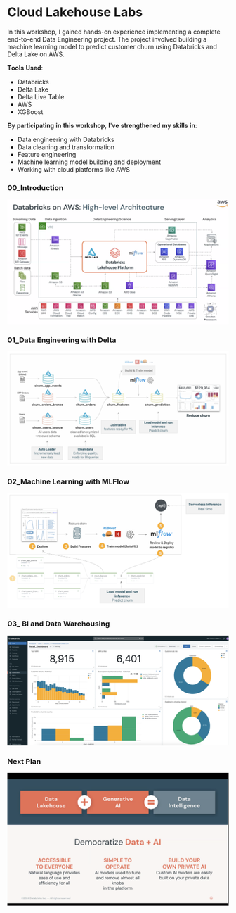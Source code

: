 # Cloud Lakehouse Labs
In this workshop, I gained hands-on experience implementing a complete end-to-end Data Engineering project. The project involved building a machine learning model to predict customer churn using Databricks and Delta Lake on AWS.

𝐓𝐨𝐨𝐥𝐬 𝐔𝐬𝐞𝐝:
- Databricks
- Delta Lake
- Delta Live Table
- AWS
- XGBoost

𝐁𝐲 𝐩𝐚𝐫𝐭𝐢𝐜𝐢𝐩𝐚𝐭𝐢𝐧𝐠 𝐢𝐧 𝐭𝐡𝐢𝐬 𝐰𝐨𝐫𝐤𝐬𝐡𝐨𝐩, 𝐈'𝐯𝐞 𝐬𝐭𝐫𝐞𝐧𝐠𝐭𝐡𝐞𝐧𝐞𝐝 𝐦𝐲 𝐬𝐤𝐢𝐥𝐥𝐬 𝐢𝐧:
- Data engineering with Databricks
- Data cleaning and transformation
- Feature engineering
- Machine learning model building and deployment
- Working with cloud platforms like AWS

### 00_Introduction 

![architecture](images/tools.png)


### 01_Data Engineering with Delta 

![dataEng](images/dataEng.png)

### 02_Machine Learning with MLFlow

![ml](images/ml.png)

### 03_ BI and Data Warehousing

![dashboard](images/dashboard.png)

### Next Plan

![GenAI](images/next%20goal.png)
